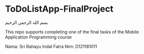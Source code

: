 # ToDoListApp-FinalProject
بسم الله الرحمن الرحيم

This repo supports completing one of the final tasks of the Mobile Application Programming course

Nama: Sri Rahayu Indal Fatra
Nim: D121181011